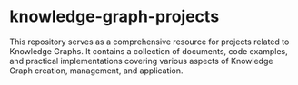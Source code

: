 # knowledge-graph-projects
This repository serves as a comprehensive resource for projects related to Knowledge Graphs. It contains a collection of documents, code examples, and practical implementations covering various aspects of Knowledge Graph creation, management, and application.  
